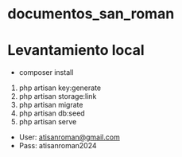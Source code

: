 # documentos_san_roman

# Levantamiento local

- composer install
1. php artisan key:generate
2. php artisan storage:link
3. php artisan migrate
4. php artisan db:seed
5. php artisan serve

- User: atisanroman@gmail.com
- Pass: atisanroman2024